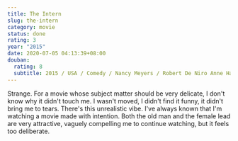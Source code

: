 ```yaml
---
title: The Intern
slug: the-intern
category: movie
status: done
rating: 3
year: "2015"
date: 2020-07-05 04:13:39+08:00
douban:
  rating: 8
  subtitle: 2015 / USA / Comedy / Nancy Meyers / Robert De Niro Anne Hathaway
---
```


Strange. For a movie whose subject matter should be very delicate, I don't know why it didn't touch me. I wasn't moved, I didn't find it funny, it didn't bring me to tears. There's this unrealistic vibe. I've always known that I'm watching a movie made with intention. Both the old man and the female lead are very attractive, vaguely compelling me to continue watching, but it feels too deliberate.

